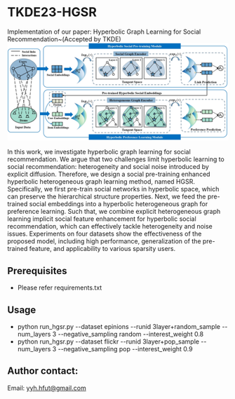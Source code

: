 # TKDE23-HGSR
Implementation of our paper: Hyperbolic Graph Learning for Social Recommendation~(Accepted by TKDE)
![](https://github.com/yimutianyang/HGSR/blob/main/framework.jpg)

In this work, we investigate hyperbolic graph learning for social recommendation. 
We argue that two challenges limit hyperbolic learning to social recommendation: heterogeneity and social noise introduced by explicit diffusion.
Therefore, we design a social pre-training enhanced hyperbolic heterogeneous graph learning method, named HGSR.
Specifically, we first pre-train social networks in hyperbolic space, which can preserve the hierarchical structure properties. 
Next, we feed the pre-trained social embeddings into a hyperbolic heterogeneous graph for preference learning. 
Such that, we combine explicit heterogeneous graph learning implicit social feature enhancement for hyperbolic social recommendation, 
which can effectively tackle heterogeneity and noise issues. Experiments on four datasets show the effectiveness of the proposed model, 
including high performance, generalization of the pre-trained feature, and applicability to various sparsity users.

Prerequisites
-------------
* Please refer requirements.txt

Usage
-----
* python run_hgsr.py --dataset epinions --runid 3layer+random_sample --num_layers 3 --negative_sampling random --interest_weight 0.8
* python run_hgsr.py --dataset flickr --runid 3layer+pop_sample --num_layers 3 --negative_sampling pop --interest_weight 0.9

Author contact:
--------------
Email: yyh.hfut@gmail.com
